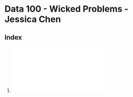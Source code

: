 # Data 100 - Wicked Problems - Jessica Chen

## Index
1. ![August 24: Getting Started with R and RStudio](Data100/August-24.md)
    
